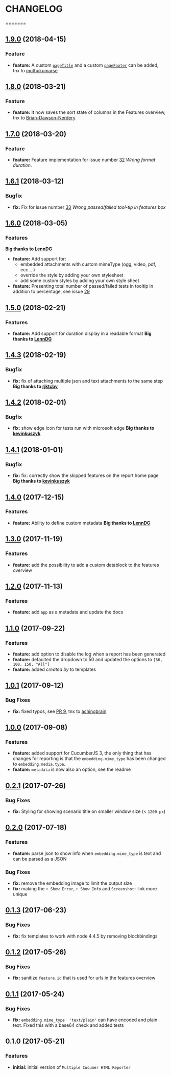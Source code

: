 CHANGELOG
=========

=======
<a name="1.9.0"></a>
## [1.9.0](https://github.com/wswebcreation/multiple-cucumber-html-reporter/compare/v1.8.0...v1.9.0) (2018-04-15)

### Feature
* **feature:** A custom [`pageTitle`](./README.MD#pageTitle) and a custom [`pageFooter`](./README.MD#pageFooter) can be added, tnx to [muthukumarse](https://github.com/muthukumarse)

<a name="1.8.0"></a>
## [1.8.0](https://github.com/wswebcreation/multiple-cucumber-html-reporter/compare/v1.7.0...v1.8.0) (2018-03-21)

### Feature
* **feature:** It now saves the sort state of columns in the Features overview, tnx to [Brian-Dawson-Nerdery](https://github.com/Brian-Dawson-Nerdery)

<a name="1.7.0"></a>
## [1.7.0](https://github.com/wswebcreation/multiple-cucumber-html-reporter/compare/v1.6.1...v1.7.0) (2018-03-20)

### Feature
* **feature:** Feature implementation for issue number [32](https://github.com/wswebcreation/multiple-cucumber-html-reporter/issues/32) *Wrong format duration*.

<a name="1.6.1"></a>
## [1.6.1](https://github.com/wswebcreation/multiple-cucumber-html-reporter/compare/v1.6.0...v1.6.1) (2018-03-12)

### Bugfix
* **fix:** Fix for issue number [33](https://github.com/wswebcreation/multiple-cucumber-html-reporter/issues/33) *Wrong passed/failed tool-tip in features box*

<a name="1.6.0"></a>
## [1.6.0](https://github.com/wswebcreation/multiple-cucumber-html-reporter/compare/v1.5.0...v1.6.0) (2018-03-05)

### Features
**Big thanks to [LennDG](https://github.com/yoghi)**

* **feature:** Add support for:
    * embedded attachments with custom mimeType (ogg, video, pdf, ecc... )
    * override the style by adding your own stylesheet
    * add some custom styles by adding your own style sheet
* **feature:** Presenting total number of passed/failed tests in tooltip in addition to percentage, see issue [29](https://github.com/wswebcreation/multiple-cucumber-html-reporter/issues/29)


<a name="1.5.0"></a>
## [1.5.0](https://github.com/wswebcreation/multiple-cucumber-html-reporter/compare/v1.4.3...v1.5.0) (2018-02-21)

### Features

* **feature:** Add support for duration display in a readable format **Big thanks to [LennDG](https://github.com/LennDG)**

<a name="1.4.3"></a>
## [1.4.3](https://github.com/wswebcreation/multiple-cucumber-html-reporter/compare/v1.4.2...v1.4.3) (2018-02-19)

### Bugfix

* **fix:** fix of attaching multiple json and text attachments to the same step **Big thanks to [rjktcby](https://github.com/rjktcby)**

<a name="1.4.2"></a>
## [1.4.2](https://github.com/wswebcreation/multiple-cucumber-html-reporter/compare/v1.4.1...v1.4.2) (2018-02-01)

### Bugfix

* **fix:** show edge icon for tests run with microsoft edge **Big thanks to [kevinkuszyk](https://github.com/kevinkuszyk)**

<a name="1.4.1"></a>
## [1.4.1](https://github.com/wswebcreation/multiple-cucumber-html-reporter/compare/v1.4.0...v1.4.1) (2018-01-01)

### Bugfix

* **fix:** fix: correctly show the skipped features on the report home page **Big thanks to [kevinkuszyk](https://github.com/kevinkuszyk)**

<a name="1.4.0"></a>
## [1.4.0](https://github.com/wswebcreation/multiple-cucumber-html-reporter/compare/v1.3.0...v1.4.0) (2017-12-15)

### Features

* **feature:** Ability to define custom metadata **Big thanks to [LennDG](https://github.com/LennDG)**

<a name="1.3.0"></a>
## [1.3.0](https://github.com/wswebcreation/multiple-cucumber-html-reporter/compare/v1.2.0...v1.3.0) (2017-11-19)

### Features

* **feature:** add the possibility to add a custom datablock to the features overview

<a name="1.2.0"></a>
## [1.2.0](https://github.com/wswebcreation/multiple-cucumber-html-reporter/compare/v1.1.0...v1.2.0) (2017-11-13)

### Features

* **feature:** add `app` as a metadata and update the docs

<a name="1.1.0"></a>
## [1.1.0](https://github.com/wswebcreation/multiple-cucumber-html-reporter/compare/v1.0.1...v1.1.0) (2017-09-22)

### Features

* **feature:** add option to disable the log when a report has been generated
* **feature:** defaulted the dropdown to 50 and updated the options to `[50, 100, 150, "All"]`
* **feature:** added *created by* to templates

<a name="1.0.1"></a>
## [1.0.1](https://github.com/wswebcreation/multiple-cucumber-html-reporter/compare/v1.0.0...v1.0.1) (2017-09-12)

### Bug Fixes

* **fix:** fixed typos, see [PR 9](https://github.com/wswebcreation/multiple-cucumber-html-reporter/pull/9), tnx to [achingbrain](https://github.com/achingbrain)

<a name="1.0.0"></a>
## [1.0.0](https://github.com/wswebcreation/multiple-cucumber-html-reporter/compare/v0.2.1...v1.0.0) (2017-09-08)

### Features

* **feature:** added support for CucumberJS 3, the only thing that has changes for reporting is that the `embedding.mime_type` has been changed to `embedding.media.type`.
* **feature:** `metadata` is now also an option, see the readme

<a name="0.2.1"></a>
## [0.2.1](https://github.com/wswebcreation/multiple-cucumber-html-reporter/compare/v0.2.0...v0.2.1) (2017-07-26)

### Bug Fixes

* **fix:** Styling for showing scenario title on smaller window size (< `1200 px`)


<a name="0.2.0"></a>
## [0.2.0](https://github.com/wswebcreation/multiple-cucumber-html-reporter/compare/v0.1.3...v0.2.0) (2017-07-18)

### Features

* **feature:** parse json to show info when `embedding.mime_type` is text and can be parsed as a JSON

### Bug Fixes

* **fix:** remove the embedding image to limit the output size
* **fix:** making the `+ Show Error`, `+ Show Info` and `Screenshot`- link more unique


<a name="0.1.3"></a>
## [0.1.3](https://github.com/wswebcreation/multiple-cucumber-html-reporter/compare/v0.1.2...v0.1.3) (2017-06-23)

### Bug Fixes

* **fix:** fix templates to work with node 4.4.5 by removing blockbindings

<a name="0.1.2"></a>
## [0.1.2](https://github.com/wswebcreation/multiple-cucumber-html-reporter/compare/v0.1.1...v0.1.2) (2017-05-26)

### Bug Fixes

* **fix:** sanitize `feature.id` that is used for urls in the features overview


<a name="0.1.1"></a>
## [0.1.1](https://github.com/wswebcreation/multiple-cucumber-html-reporter/compare/v0.1.0...v0.1.1) (2017-05-24)

### Bug Fixes

* **fix:** `embedding.mime_type  'text/plain'` can have encoded and plain text. Fixed this with a base64 check and added tests


<a name="0.1.0"></a>
## 0.1.0 (2017-05-21)

### Features

* **initial:** initial version of `Multiple Cucumer HTML Reporter`
